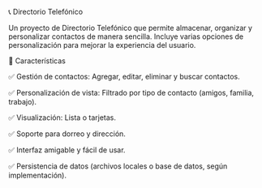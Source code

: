 📞 Directorio Telefónico

Un proyecto de Directorio Telefónico que permite almacenar, organizar y personalizar contactos de manera sencilla. Incluye varias opciones de personalización para mejorar la experiencia del usuario.

🚀 Características

✅ Gestión de contactos: Agregar, editar, eliminar y buscar contactos.

✅ Personalización de vista: Filtrado por tipo de contacto (amigos, familia, trabajo).

✅ Visualización: Lista o tarjetas.

✅ Soporte para dorreo y dirección.

✅ Interfaz amigable y fácil de usar.

✅ Persistencia de datos (archivos locales o base de datos, según implementación).
